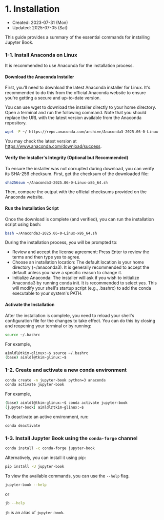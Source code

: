# 1. Installation
- Created: 2023-07-31 (Mon)
- Updated: 2025-07-05 (Sat)

This guide provides a summary of the essential commands for installing Jupyter Book.

### 1-1. Install Anaconda on Linux
It is recommended to use Anaconda for the installation process.

#### Download the Anaconda Installer
First, you'll need to download the latest Anaconda installer for Linux. It's recommended to do this from the official Anaconda website to ensure you're getting a secure and up-to-date version.

You can use wget to download the installer directly to your home directory. Open a terminal and run the following command. Note that you should replace the URL with the latest version available from the Anaconda repository.

```bash
wget -P ~/ https://repo.anaconda.com/archive/Anaconda3-2025.06-0-Linux-x86_64.sh
```
You may check the latest version at https://www.anaconda.com/download/success.

#### Verify the Installer's Integrity (Optional but Recommended)
To ensure the installer was not corrupted during download, you can verify its SHA-256 checksum. First, get the checksum of the downloaded file:

```bash
sha256sum ~/Anaconda3-2025.06-0-Linux-x86_64.sh
```
Then, compare the output with the official checksums provided on the Anaconda website.

#### Run the Installation Script
Once the download is complete (and verified), you can run the installation script using bash:

```bash
bash ~/Anaconda3-2025.06-0-Linux-x86_64.sh
```
During the installation process, you will be prompted to:

- Review and accept the license agreement: Press Enter to review the terms and then type yes to agree.
- Choose an installation location: The default location is your home directory (~/anaconda3). It is generally recommended to accept the default unless you have a specific reason to change it.
- Initialize Anaconda: The installer will ask if you wish to initialize Anaconda3 by running conda init. It is recommended to select yes. This will modify your shell's startup script (e.g., .bashrc) to add the conda executable to your system's PATH.

#### Activate the Installation
After the installation is complete, you need to reload your shell's configuration file for the changes to take effect. You can do this by closing and reopening your terminal or by running:

```bash
source ~/.bashrc
```
For example,
```bash
aimldl@tkim-glinux:~$ source ~/.bashrc
(base) aimldl@tkim-glinux:~$
```

### 1-2. Create and activate a new conda environment
```bash
conda create -n jupyter-book python=3 anaconda
conda activate jupyter-book
```
For example,
```bash
(base) aimldl@tkim-glinux:~$ conda activate jupyter-book
(jupyter-book) aimldl@tkim-glinux:~$
```
                                                                                                                                                     
To deactivate an active environment, run:                                                                                                                                    
```bash                                                                                                                                     
conda deactivate 
```

### 1-3. Install Jupyter Book using the `conda-forge` channel

```bash
conda install -c conda-forge jupyter-book
```

Alternatively, you can install it using pip:
```bash
pip install -U jupyter-book
```

To view the available commands, you can use the `--help` flag.
```bash
jupyter-book --help
```
or
```bash
jb --help
```
`jb` is an alias of `jupyter-book`.






